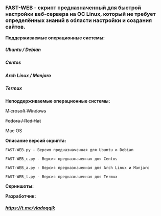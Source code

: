 ### FAST-WEB - скрипт предназначенный для быстрой настройки веб-сервера на ОС Linux, который не требует определённых знаний в области настройки и создания сайтов.

**Поддерживаемые операционные системы:**

##### Ubuntu / Debian

##### Centos

##### Arch Linux / Manjaro

##### Termux

**Неподдерживаемые операционные системы:**

~~Microsoft Windows~~

~~Fedora / Red Hat~~

~~Mac OS~~

**Описание версий скрипта:**

`FAST-WEB.py - Версия предназначенная для Ubuntu и Debian`

`FAST-WEB_c.py - Версия предназначенная для Centos`

`FAST-WEB_a.py - Версия предназначенная для Arch Linux и Manjaro`

`FAST-WEB_t.py - Версия предназначенная для Termux`

**Скриншоты:**



**Разработчик:**
##### <https://t.me/vladoqqik>
